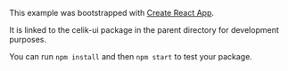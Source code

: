 This example was bootstrapped with [Create React App](https://github.com/facebook/create-react-app).

It is linked to the celik-ui package in the parent directory for development purposes.

You can run `npm install` and then `npm start` to test your package.
